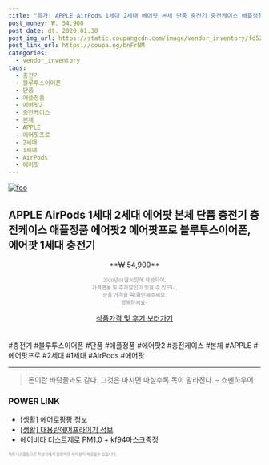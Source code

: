 ```yaml
--- 
title: "특가! APPLE AirPods 1세대 2세대 에어팟 본체 단품 충전기 충전케이스 애플정품 에어팟..." 
post_money: ₩. 54,900 
post_date: dt. 2020.01.30 
post_img_url: https://static.coupangcdn.com/image/vendor_inventory/fd52/49097dd907d31c4b964d6d65987e92c99b6630bdb268eb4eab4f1b36e5db.jpg 
post_link_url: https://coupa.ng/bnFrNM 
categories: 
  - vendor_inventory 
tags: 
  - 충전기 
  - 블루투스이어폰 
  - 단품 
  - 애플정품 
  - 에어팟2 
  - 충전케이스 
  - 본체 
  - APPLE 
  - 에어팟프로 
  - 2세대 
  - 1세대 
  - AirPods 
  - 에어팟 
--- 
```

[![foo](https://static.coupangcdn.com/image/vendor_inventory/fd52/49097dd907d31c4b964d6d65987e92c99b6630bdb268eb4eab4f1b36e5db.jpg)](https://coupa.ng/bnFrNM) 

## APPLE AirPods 1세대 2세대 에어팟 본체 단품 충전기 충전케이스 애플정품 에어팟2 에어팟프로 블루투스이어폰, 에어팟 1세대 충전기 
<p style="text-align: center;">**₩ 54,900**</p> 
<p style="text-align: center;"><span style="color: #898c8f; font-family: Georgia,Times,serif; font-size: 0.75em;">2020년01월30일에 작성되어, <br>가격변동 및 추가할인이 있을 수 있으니,<br> 상품 가격을 꼭!확인해주세요.<br>행복하세요~</span> 
</p>	 
<div markdown="0" style="text-align: center;"><a href="https://coupa.ng/bnFrNM" class="btn btn--success">상품가격 및 후기 보러가기</a></div> 
<br><br> 
  #충전기 #블루투스이어폰 #단품 #애플정품 #에어팟2 #충전케이스 #본체 #APPLE #에어팟프로 #2세대 #1세대 #AirPods #에어팟 
<hr> 

> 돈이란 바닷물과도 같다. 그것은 마시면 마실수록 목이 말라진다. – 쇼펜하우어 


### POWER LINK

* <a href="https://blog.naver.com/sakai111/221768147133" target="_blank"> [생활] 에어로팡팡 정보 </a>
* <a href="https://blog.naver.com/santokki14/221771134113" target="_blank"> [생활] 대용량에어프라이기 정보 </a>
* <a href="https://blog.naver.com/santokki14/221784450861" target="_blank">에어비타 더스트제로 PM1.0 + kf94마스크증정</a>

<span style="color: #898c8f; font-family: Georgia,Times,serif; font-size: 0.55em;">파트너스활동으로 작성자에게 일정액의 커미션이 제공될수 있습니다.</span> 

